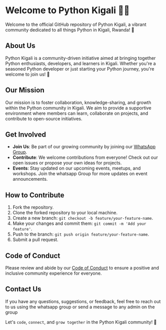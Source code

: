 # Welcome to Python Kigali 🐍✨

Welcome to the official GitHub repository of Python Kigali, a vibrant community dedicated to all things Python in Kigali, Rwanda! 🎉

## About Us
Python Kigali is a community-driven initiative aimed at bringing together Python enthusiasts, developers, and learners in Kigali. Whether you're a seasoned Python developer or just starting your Python journey, you're welcome to join us! 🚀

## Our Mission
Our mission is to foster collaboration, knowledge-sharing, and growth within the Python community in Kigali. We aim to provide a supportive environment where members can learn, collaborate on projects, and contribute to open-source initiatives.

## Get Involved
- **Join Us**: Be part of our growing community by joining our [WhatsApp Group](https://chat.whatsapp.com/E685wCUirzq1eHUV54MB74).
- **Contribute**: We welcome contributions from everyone! Check out our open issues or propose your own ideas for projects.
- **Events**: Stay updated on our upcoming events, meetups, and workshops. Join the whatsapp Group for more updates on event announcements.

## How to Contribute
1. Fork the repository.
2. Clone the forked repository to your local machine.
3. Create a new branch: `git checkout -b feature/your-feature-name`.
4. Make your changes and commit them: `git commit -m 'Add your feature'`.
5. Push to the branch: `git push origin feature/your-feature-name`.
6. Submit a pull request.

## Code of Conduct
Please review and abide by our [Code of Conduct](https://www.python.org/psf/conduct/) to ensure a positive and inclusive community experience for everyone.

## Contact Us
If you have any questions, suggestions, or feedback, feel free to reach out to us using the whatsapp group or send a message to any admin on the group

Let's `code`, `connect`, and `grow together` in the Python Kigali community! 🌟
